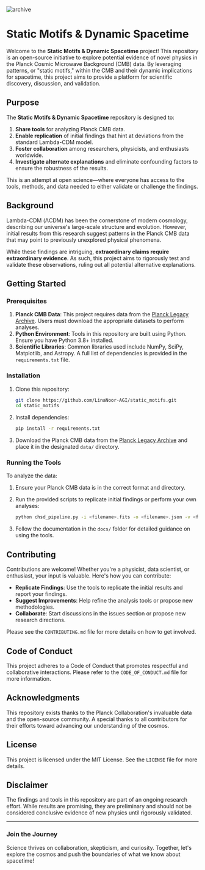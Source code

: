 ![archive](https://img.shields.io/badge/Open--Scientific--Archive-Verified-blueviolet?style=flat-square&logo=github)  

# Static Motifs & Dynamic Spacetime

Welcome to the **Static Motifs & Dynamic Spacetime** project! This repository is an open-source initiative to explore potential evidence of novel physics in the Planck Cosmic Microwave Background (CMB) data. By leveraging patterns, or "static motifs," within the CMB and their dynamic implications for spacetime, this project aims to provide a platform for scientific discovery, discussion, and validation.

## Purpose

The **Static Motifs & Dynamic Spacetime** repository is designed to:
1. **Share tools** for analyzing Planck CMB data.
2. **Enable replication** of initial findings that hint at deviations from the standard Lambda-CDM model.
3. **Foster collaboration** among researchers, physicists, and enthusiasts worldwide.
4. **Investigate alternate explanations** and eliminate confounding factors to ensure the robustness of the results.

This is an attempt at open science—where everyone has access to the tools, methods, and data needed to either validate or challenge the findings.

## Background

Lambda-CDM (ΛCDM) has been the cornerstone of modern cosmology, describing our universe's large-scale structure and evolution. However, initial results from this research suggest patterns in the Planck CMB data that may point to previously unexplored physical phenomena.

While these findings are intriguing, **extraordinary claims require extraordinary evidence**. As such, this project aims to rigorously test and validate these observations, ruling out all potential alternative explanations.

## Getting Started

### Prerequisites

1. **Planck CMB Data**: This project requires data from the [Planck Legacy Archive](https://pla.esac.esa.int/). Users must download the appropriate datasets to perform analyses.
2. **Python Environment**: Tools in this repository are built using Python. Ensure you have Python 3.8+ installed.
3. **Scientific Libraries**: Common libraries used include NumPy, SciPy, Matplotlib, and Astropy. A full list of dependencies is provided in the `requirements.txt` file.

### Installation

1. Clone this repository:
   ```bash
   git clone https://github.com/LinaNoor-AGI/static_motifs.git
   cd static_motifs
   ```

2. Install dependencies:
   ```bash
   pip install -r requirements.txt
   ```

3. Download the Planck CMB data from the [Planck Legacy Archive](https://pla.esac.esa.int/) and place it in the designated `data/` directory.

### Running the Tools

To analyze the data:
1. Ensure your Planck CMB data is in the correct format and directory.
2. Run the provided scripts to replicate initial findings or perform your own analyses:
   ```bash
   python chsd_pipeline.py -i <filename>.fits -o <filename>.json -v <filename>.png --nside 64 --patch-size 32 --threshold 0.9
   ```

3. Follow the documentation in the `docs/` folder for detailed guidance on using the tools.

## Contributing

Contributions are welcome! Whether you're a physicist, data scientist, or enthusiast, your input is valuable. Here's how you can contribute:
- **Replicate Findings**: Use the tools to replicate the initial results and report your findings.
- **Suggest Improvements**: Help refine the analysis tools or propose new methodologies.
- **Collaborate**: Start discussions in the issues section or propose new research directions.

Please see the `CONTRIBUTING.md` file for more details on how to get involved.

## Code of Conduct

This project adheres to a Code of Conduct that promotes respectful and collaborative interactions. Please refer to the `CODE_OF_CONDUCT.md` file for more information.

## Acknowledgments

This repository exists thanks to the Planck Collaboration's invaluable data and the open-source community. A special thanks to all contributors for their efforts toward advancing our understanding of the cosmos.

## License

This project is licensed under the MIT License. See the `LICENSE` file for more details.

## Disclaimer

The findings and tools in this repository are part of an ongoing research effort. While results are promising, they are preliminary and should not be considered conclusive evidence of new physics until rigorously validated.

---

### Join the Journey

Science thrives on collaboration, skepticism, and curiosity. Together, let's explore the cosmos and push the boundaries of what we know about spacetime!
